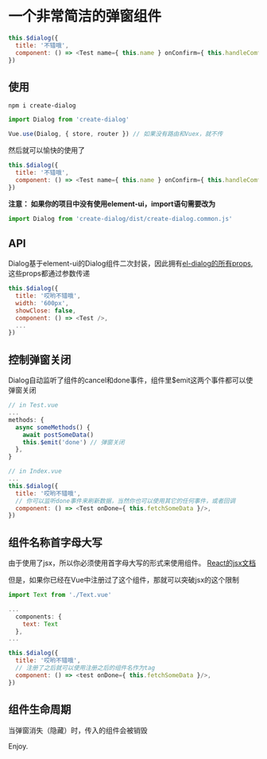 # 一个非常简洁的弹窗组件

```javascript
this.$dialog({
  title: '不错哦',
  component: () => <Test name={ this.name } onConfirm={ this.handleComfirm }/>,
})
```

## 使用

```shell
npm i create-dialog
```

```javascript
import Dialog from 'create-dialog'

Vue.use(Dialog, { store, router }) // 如果没有路由和Vuex，就不传
```

然后就可以愉快的使用了

```javascript
this.$dialog({
  title: '不错哦',
  component: () => <Test name={ this.name } onConfirm={ this.handleComfirm }/>,
})
```

**注意： 如果你的项目中没有使用element-ui，import语句需要改为**

```javascript
import Dialog from 'create-dialog/dist/create-dialog.common.js'
```

## API

Dialog基于element-ui的Dialog组件二次封装，因此拥有[el-dialog的所有props](http://element-cn.eleme.io/#/zh-CN/component/dialog#attributes),这些props都通过参数传递

```Javascript
this.$dialog({
  title: '哎哟不错哦',
  width: '600px',
  showClose: false,
  component: () => <Test />,
  ...
})
```

## 控制弹窗关闭

Dialog自动监听了组件的cancel和done事件，组件里$emit这两个事件都可以使弹窗关闭

```javascript
// in Test.vue
...
methods: {
  async someMethods() {
    await postSomeData()
    this.$emit('done') // 弹窗关闭
  },
}

// in Index.vue
...
this.$dialog({
  title: '哎哟不错哦',
  // 你可以监听done事件来刷新数据，当然你也可以使用其它的任何事件，或者回调
  component: () => <Test onDone={ this.fetchSomeData }/>,
})
```

## 组件名称首字母大写

由于使用了jsx，所以你必须使用首字母大写的形式来使用组件。   [React的jsx文档](https://reactjs.org/docs/jsx-in-depth.html#user-defined-components-must-be-capitalized)

但是，如果你已经在Vue中注册过了这个组件，那就可以突破jsx的这个限制

```javascript
import Text from './Text.vue'

...
  components: {
    text: Text
  },
...

this.$dialog({
  title: '哎哟不错哦',
  // 注册了之后就可以使用注册之后的组件名作为tag
  component: () => <test onDone={ this.fetchSomeData }/>,
})
```

## 组件生命周期

当弹窗消失（隐藏）时，传入的组件会被销毁

Enjoy.